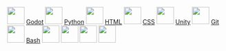<img height="40" src="https://dl.flathub.org/media/org/godotengine/Godot.desktop/7a938908e081111b5d222cdb9c271700/icons/128x128@2/org.godotengine.Godot.desktop.png"> <a href="https://godotengine.org/">Godot</a>
<img height="40" src="https://upload.wikimedia.org/wikipedia/commons/thumb/c/c3/Python-logo-notext.svg/1200px-Python-logo-notext.svg.png"> <a href="https://www.python.org/">Python</a>
<img height="40" src="https://upload.wikimedia.org/wikipedia/commons/thumb/6/61/HTML5_logo_and_wordmark.svg/800px-HTML5_logo_and_wordmark.svg.png"> <a href="https://en.wikipedia.org/wiki/HTML">HTML</a>
<img height="40" src="https://static.wikia.nocookie.net/wikies/images/a/a9/CSS3.png/revision/latest?cb=20160909123652&path-prefix=ru"> <a href="https://en.wikipedia.org/wiki/CSS">CSS</a>
<img height="40" src="https://play-lh.googleusercontent.com/DvdO6zut4h7byRXOnmtpuyLTnC2-fPltRT-yqI0l9m_mA-U1mhDPj3NAE7IenEF1yg"> <a href="https://unity.com/">Unity</a>
<img height="40" src="https://avatars.githubusercontent.com/u/18133?s=280&v=4"> <a href="https://git-scm.com/downloads">Git</a>
<img height="40" src="https://sps-lab.org/post/2024_windows_bash/featured.png"> <a href="https://www.gnu.org/software/bash/">Bash</a>
<img height="40" src="">
<img height="40" src="">
<img height="40" src="">
<img height="40" src="">
